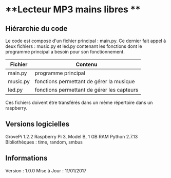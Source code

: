 # **Lecteur MP3 mains libres **

## Hiérarchie du code

Le code est composé d'un fichier principal : main.py. Ce dernier fait appel à deux fichiers : music.py et led.py contenant les fonctions dont le programme principal a besoin pour son fonctionnement.

Fichier | Contenu
------------ | -------------
main.py | programme principal
music.py | fonctions permettant de gérer la musique
led.py | fonctions permettant de gérer les capteurs

Ces fichiers doivent être transférés dans un même répertoire dans un raspberry.

## Versions logicielles 

GrovePi 1.2.2
Raspberry Pi 3, Model B, 1 GB RAM
Python 2.7.13
Bibliothèques : time, random, smbus 

## Informations

Version : 1.0.0
Mise à Jour : 11/01/2017
